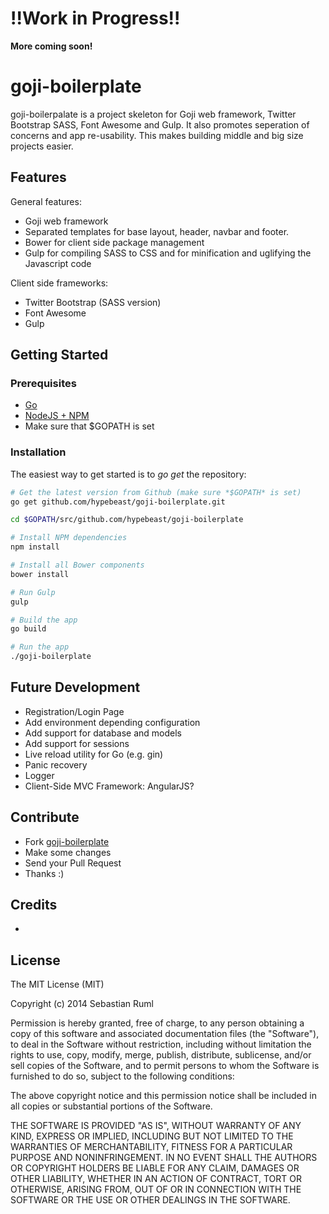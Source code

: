 # !!Work in Progress!!
**More coming soon!**

# goji-boilerplate

goji-boilerpalate is a project skeleton for Goji web framework, Twitter Bootstrap SASS, Font Awesome and Gulp. It also promotes seperation of concerns and app re-usability. This makes building middle and big size projects easier.

## Features

General features:

  * Goji web framework
  * Separated templates for base layout, header, navbar and footer. 
  * Bower for client side package management
  * Gulp for compiling SASS to CSS and for minification and uglifying the Javascript code

Client side frameworks:

  * Twitter Bootstrap (SASS version)
  * Font Awesome
  * Gulp

## Getting Started

### Prerequisites

  * [Go](http://golang.org/)
  * [NodeJS + NPM](http://nodejs.org/)
  * Make sure that $GOPATH is set

### Installation

The easiest way to get started is to *go get* the repository:

```bash
# Get the latest version from Github (make sure *$GOPATH* is set)
go get github.com/hypebeast/goji-boilerplate.git

cd $GOPATH/src/github.com/hypebeast/goji-boilerplate

# Install NPM dependencies
npm install

# Install all Bower components
bower install

# Run Gulp
gulp

# Build the app
go build

# Run the app
./goji-boilerplate
```

## Future Development

  * Registration/Login Page
  * Add environment depending configuration
  * Add support for database and models
  * Add support for sessions
  * Live reload utility for Go (e.g. gin)
  * Panic recovery
  * Logger
  * Client-Side MVC Framework: AngularJS?

## Contribute

  * Fork [goji-boilerplate](https://github.com/hypebeast/goji-boilerplate)
  * Make some changes
  * Send your Pull Request
  * Thanks :)

## Credits

-

## License

The MIT License (MIT)

Copyright (c) 2014 Sebastian Ruml

Permission is hereby granted, free of charge, to any person obtaining a copy
of this software and associated documentation files (the "Software"), to deal
in the Software without restriction, including without limitation the rights
to use, copy, modify, merge, publish, distribute, sublicense, and/or sell
copies of the Software, and to permit persons to whom the Software is
furnished to do so, subject to the following conditions:

The above copyright notice and this permission notice shall be included in
all copies or substantial portions of the Software.

THE SOFTWARE IS PROVIDED "AS IS", WITHOUT WARRANTY OF ANY KIND, EXPRESS OR
IMPLIED, INCLUDING BUT NOT LIMITED TO THE WARRANTIES OF MERCHANTABILITY,
FITNESS FOR A PARTICULAR PURPOSE AND NONINFRINGEMENT. IN NO EVENT SHALL THE
AUTHORS OR COPYRIGHT HOLDERS BE LIABLE FOR ANY CLAIM, DAMAGES OR OTHER
LIABILITY, WHETHER IN AN ACTION OF CONTRACT, TORT OR OTHERWISE, ARISING FROM,
OUT OF OR IN CONNECTION WITH THE SOFTWARE OR THE USE OR OTHER DEALINGS IN
THE SOFTWARE.

